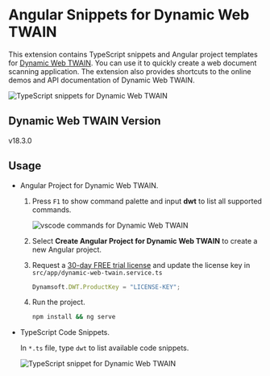 # Angular Snippets for Dynamic Web TWAIN
This extension contains TypeScript snippets and Angular project templates for [Dynamic Web TWAIN](https://www.dynamsoft.com/web-twain/overview/). You can use it to quickly create a web document scanning application. The extension also provides shortcuts to the online demos and API documentation of Dynamic Web TWAIN.

![TypeScript snippets for Dynamic Web TWAIN](https://www.dynamsoft.com/codepool/img/2022/10/dynamic-web-twain-typescript-snippet.gif)

## Dynamic Web TWAIN Version
v18.3.0

## Usage
- Angular Project for Dynamic Web TWAIN.

    1. Press `F1` to show command palette and input **dwt** to list all supported commands.
    
        ![vscode commands for Dynamic Web TWAIN](https://www.dynamsoft.com/codepool/img/2022/10/web-twain-vscode-command.png)
    2. Select **Create Angular Project for Dynamic Web TWAIN** to create a new Angular project.
    3. Request a [30-day FREE trial license](https://www.dynamsoft.com/customer/license/trialLicense/?product=dcv&package=cross-platform) and update the license key in `src/app/dynamic-web-twain.service.ts`
        ```typescript
        Dynamsoft.DWT.ProductKey = "LICENSE-KEY";
        ```
    4. Run the project.
        ```bash
        npm install && ng serve
        ```

- TypeScript Code Snippets.

    In `*.ts` file, type `dwt` to list available code snippets.

    ![TypeScript snippet for Dynamic Web TWAIN](https://www.dynamsoft.com/codepool/img/2022/10/dynamic-web-twain-angular-snippet.png)
